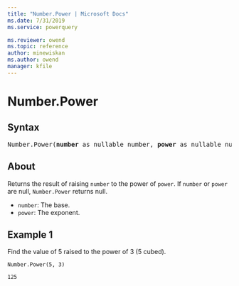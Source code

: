 ```yaml
---
title: "Number.Power | Microsoft Docs"
ms.date: 7/31/2019
ms.service: powerquery

ms.reviewer: owend
ms.topic: reference
author: minewiskan
ms.author: owend
manager: kfile
---
```

# Number.Power
  
## Syntax

<pre>
Number.Power(<b>number</b> as nullable number, <b>power</b> as nullable number) as nullable number 
</pre>
  
## About  
Returns the result of raising `number` to the power of `power`. If `number` or `power` are null, `Number.Power` returns null. <ul> <li><code>number</code>: The base.</li> <li><code>power</code>: The exponent.</li> </ul>

## Example 1
Find the value of 5 raised to the power of 3 (5 cubed).

```powerquery-m
Number.Power(5, 3)
```

`125`
